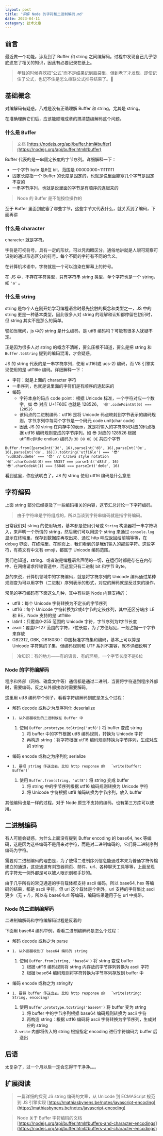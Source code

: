 ```yaml
---
layout: post
title: '详解 Node 的字符和二进制编码.md'
date: 2023-04-11
category: 技术文章
---
```


## 前言

最近做一个功能，涉及到了 Buffer 和 string 之间编解码。过程中发现自己几乎彻底遗忘了相关的知识，因此有必要记录在纸上。

> 年轻的时候喜欢把“公式”而不是结果记到脑袋里，但到老了才发现，即使记住了公式，也记不住是怎么串联公式推导结果了。🤔



## 基础概念

对编解码有疑惑，八成是没有正确理解 Buffer 和 string，尤其是 string。

在准确理解它们后，应该能顺理成章的搞清楚编解码这个问题。

### 什么是 Buffer

> 文档   [https://nodejs.org/api/buffer.html#buffer](https://nodejs.org/api/buffer.html#buffer)  

Buffer 代表的是一串固定长度的字节序列。详细解释一下：

- 一个字节 byte 是8位 bit，范围是 00000000~11111111
- 固定长度指一个 Buffer 的长度是固定的，也就是说里面能塞几个字节是固定不变的
- 一串字节序列，也就是说里面的字节是有顺序的连起来的




> Node 的 Buffer 是不能按位操作的



至于 Buffer 里面到底塞了哪些字节，这些字节又代表什么，就关系到了编码，下面再讲



### 什么是 character

character 就是字符。

字符是可视符号，具有一定的形状，可以凭肉眼区分。通俗地讲就是人眼可观察可识别的通过形态区分的符号。每个不同的字符有不同的含义。

在计算机术语中，字符就是一个可以渲染在屏幕上的符号。

在 JS 中，不存在字符类型，只有字符串 string 类型，单个字符也是一个 string，如   `'a'`    。



### 什么是 string

string 是每个人在刚开始学习编程语言时最先接触的概念和类型之一，JS 中的 string 更是一种基本类型，因此很多人对 string 的理解和认知都停留在初识时，但 string 其实不是那么的简单。

譬如当我问，js 中的 string 是什么编码，是 utf8 编码吗？可能有很多人犹疑不定。

正是因为很多人对 string 的概念不清晰，要么压根不知道，要么是把 string 和   `Buffer.toString`  提到的编码混淆，才会疑惑。



JS 的 string 代表的是一串字符序列，使用 utf16(或 ucs-2) 编码，而 V8 引擎实现使用的是 utf16le 编码。详细解释一下：

- 字符：就是上面的 character 字符
- 一串序列，也就是说里面的字符们是有顺序的连起来的
- 编码
    - 字符本身的码点 code point：根据 Unicode 标准，一个字符对应一个数字，如 😎 对应   U+1F60E   也就是 128526，  `'😎'.codePointAt(0) === 128526`  
    - 该码点的二进制编码：utf16 是将 Unicode 码点映射到字节表示的编码规则，字节序列中每两个字节是一个码元 code unit(char code)
    - 因此 JS 的 string 在内存中的表示，就是将输入的字符序列对应的码点根据 utf16 编码规则变成的字节序列。如 😎 对应的 128526 根据 utf16le(little endian)  编码为   `3D D8 0E DE`  共四个字节


```
Buffer.from([parseInt('3d', 16),parseInt('d8', 16),parseInt('0e', 16),parseInt('de', 16)]).toString('utf16le') === '😎'
'\ud83d\ude0e' === '😎' // C/Java style notation
'😎'.charCodeAt(0）=== 55357 === parseInt('d83d', 16)
'😎'.charCodeAt(1) === 56846 === parseInt('de0e', 16)
```



看到这里，你应该明白了，JS 的 string 使用 utf16 编码是什么意思



## 字符编码

上面 string 部分已经提及了一些编码相关的内容，这节汇总讨论一下字符编码。

> 由于字符串是字符组成的，所以当谈到字符串编码就是指字符编码。



日常我们对 string 的使用场景，基本都是使用引号或   `String`  构造器将一串字符填入，来声明一个所谓的 string，然后我们可以用这个 string 来通过   `console.log`  显示在终端里、保存到数据库再取出来、通过 http 响应返回给前端等等，在 debug 界面、在终端里、在网页上，我们看到的是我们输入的那些字符。这些字符，有英文有中文有 emoji，都属于 Unicode 编码范围。

我们也知道，string、或者说是编程语言声明的一切，在运行时都是存在在内存中、在网络请求传输管道中，而这里只有二进制 bit 和字节 Byte。



总的来说，计算机领域中的字符编码，就是将字符序列的 Unicode 编码通过某种规则变为可以用字节（二进制）序列表示的形式，对应的解码就是反过来的操作。



常见的字符编码有下面这么几种，其中有些是 Node 内建支持的：

- utf8：每个 Unicode 字符转换为不定长的字节序列
- utf16：每个 Unicode 字符转换为2或4字节的定长序列，其中还区分端序 LE 和 BE，Node 支持的是 utf16le
- latin1：只覆盖0-255 范围的 Unicode 字符，字节序列为1字节长度
- ascii：覆盖0-127 范围的字符，7位长度，为了方便起见，一般占据一个字节来存放
- GB2312, GBK, GB18030：中国标准字符集和编码，基本上可以算是 Unicode 字符集的子集，但编码规则和 UTF 系列不兼容，就不详细说明了


> 冷知识：有的地方——有的语言、有的环境，一个字节长度不是8位



### Node 的字符编解码

程序和外部（网络、磁盘文件等）通信都是通过二进制，当要将字符送到程序外部时，需要编码，反之从外部接收时需要解码。

这里用 utf8 编码举个例子，看看字符编解码到底是怎么个过程：

- 解码 decode 或称之为反序列化 deserialize
-     1. 从外部接收到的二进制放在 Buffer 中
    1. 使用   `Buffer.prototype.toString('utf8')`  将 buffer 变成 string
        1. 将 buffer 中的字节根据 utf8 编码规则，转换为 Unicode 字符
        1. 再构造 string：将字符根据 utf16 编码规则转换为字节序列，生成对应的 string

- 编码 encode 或称之为序列化 serialize
-     1. 要把 string 传送出去，比如 http response 的   `write(buffer: Buffer)`  
    1. 使用   `Buffer.from(string, 'utf8')`  将 string 变成 buffer
        1. 将 string 中的字节序列根据 utf16 编码规则转换为 Unicode 字符
        1. 将 Unicode 字符根据 utf8 编码转换为字节序列，放入 buffer





其他编码也是一样的过程，对于 Node 原生不支持的编码，也有第三方库可以使用。



## 二进制编码

有人可能会疑惑，为什么上面没有提到 Buffer encoding 的 base64, hex 等编码，这是因为这些编码不是用来对字符，而是对二进制编码的，它们将二进制序列编码为字符。

需要对二进制编码的理由是，为了使得二进制序列信息能通过本来为普通字符传输建立的通道，这些通道有浏览器网页、邮件、url、各种聊天工具等等，上面呈现的字符无一例外都是可以被人眼识别和手抄的。

由于几乎所有的常见通道的字符载体都支持 ascii 编码，所以 base64, hex 等编码的结果，都是 ascii 字符。但 url 这个载体是个例外，url 支持的字符集比 ascii 更少（无 + /），所以有 base64url 等编码，编码结果适用于在 url 中携带。

### Node 的二进制编解码

二进制编解码和字符编解码过程是反着的

下面用 base64 编码举例，看看二进制编解码是怎么个过程：

- 解码 decode 或称之为 parse
-     1. 从外部接收到了 base64 编码的 string
    1. 使用   `Buffer.from(string, 'base64')`  将 string 变成 buffer
        1. 根据 utf16 编码规则将 string 内存放的字节序列转换为 ascii 字符
        1. 根据 base64 编码规则将字符转换为字节序列存放到 buffer 中

- 编码 encode 或称之为 stringify
-     1. 要将 buffer 传送出去，比如 http response 的   `write(string: String, encoding)`  
    1. 使用   `Buffer.prototype.toString('base64')`  将 buffer 变为 string
        1. 将 buffer 中的字节序列根据 base64 编码规则转换为 ascii 字符
        1. 再构造 string：根据 utf16 编码将 ascii 字符转换为字节序列，生成对应的 string
    1.   `write`   内部将传入的 string 根据指定 encoding 进行字符编码为 buffer 后送出





## 后语

太复杂了，过一个月以后一定会忘得干干净净。。。



## 扩展阅读

> 一篇详细的探究 JS string 编码的文章，从 Unicode 到 ECMAScript 规范到 JS 引擎实现     [https://mathiasbynens.be/notes/javascript-encoding](https://mathiasbynens.be/notes/javascript-encoding)  

> Node 关于 Buffer 字符编码的文档   [https://nodejs.org/api/buffer.html#buffers-and-character-encodings](https://nodejs.org/api/buffer.html#buffers-and-character-encodings)  

